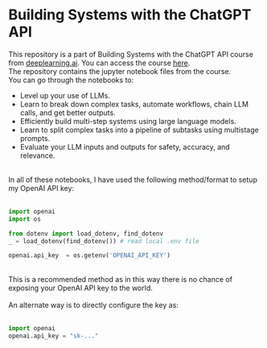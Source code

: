 # Building Systems with the ChatGPT API
This repository is a part of Building Systems with the ChatGPT API course from [deeplearning.ai](https://deeplearning.ai). You can access the course [here](https://learn.deeplearning.ai/chatgpt-building-system/lesson/1/introduction).<br>
The repository contains the jupyter notebook files from the course.<br>
You can go through the notebooks to:<br>
- Level up your use of LLMs.
- Learn to break down complex tasks, automate workflows, chain LLM calls, and get better outputs.
- Efficiently build multi-step systems using large language models.
- Learn to split complex tasks into a pipeline of subtasks using multistage prompts.
- Evaluate your LLM inputs and outputs for safety, accuracy, and relevance.<br>
<br>
In all of these notebooks, I have used the following method/format to setup my OpenAI API key:<br><br>

```python
import openai
import os

from dotenv import load_dotenv, find_dotenv
_ = load_dotenv(find_dotenv()) # read local .env file

openai.api_key  = os.getenv('OPENAI_API_KEY')
```
<br>
This is a recommended method as in this way there is no chance of exposing your OpenAI API key to the world.<br><br>
An alternate way is to directly configure the key as:<br><br>

```python
import openai
openai.api_key = "sk-..."
```

